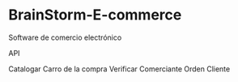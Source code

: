 # BrainStorm-E-commerce

Software de comercio electrónico

API

Catalogar
Carro de la compra
Verificar
Comerciante
Orden
Cliente

